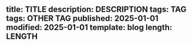 title: TITLE
description: DESCRIPTION
tags: TAG
tags: OTHER TAG
published: 2025-01-01
modified: 2025-01-01
template: blog
length: LENGTH
---

<!-- TODO: Review meta tags -->
<!-- TODO: Check spelling + UK -->
<!-- TODO: Publish -->
<!-- TODO: Post on socials (Bluesky, LinkedIn) -->
